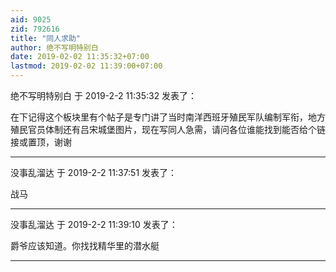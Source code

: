 ```yaml
---
aid: 9025
zid: 792616
title: "同人求助"
author: 绝不写明特别白
date: 2019-02-02 11:35:32+07:00
lastmod: 2019-02-02 11:39:00+07:00
---
```


绝不写明特别白 于 2019-2-2 11:35:32 发表了：

在下记得这个板块里有个帖子是专门讲了当时南洋西班牙殖民军队编制军衔，地方殖民官员体制还有吕宋城堡图片，现在写同人急需，请问各位谁能找到能否给个链接或置顶，谢谢

---

没事乱溜达 于 2019-2-2 11:37:51 发表了：

战马

---

没事乱溜达 于 2019-2-2 11:39:10 发表了：

爵爷应该知道。你找找精华里的潜水艇

---
